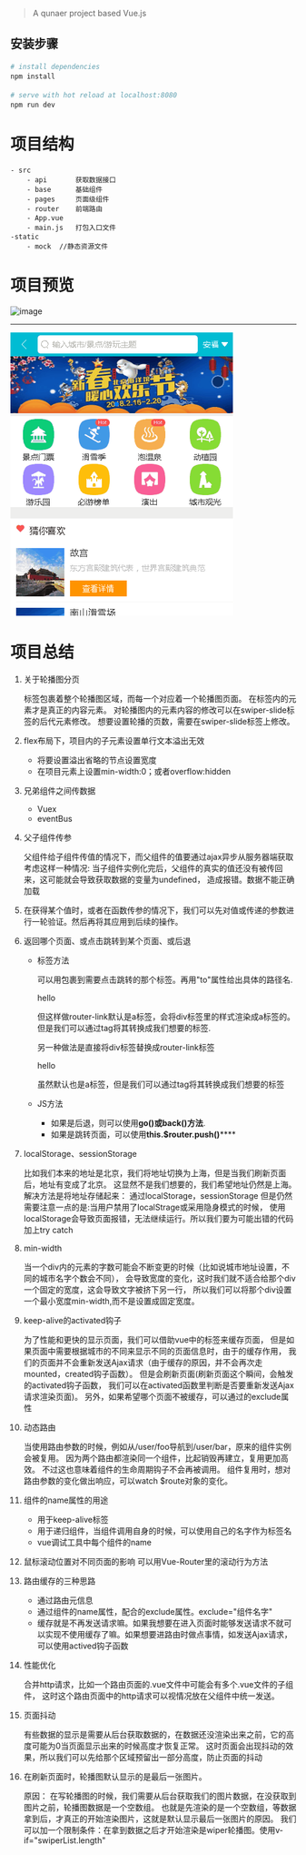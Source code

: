 
> A qunaer project based Vue.js

## 安装步骤

``` bash
# install dependencies
npm install

# serve with hot reload at localhost:8080
npm run dev


```
# 项目结构
    - src
        - api       获取数据接口
        - base      基础组件
        - pages     页面级组件
        - router    前端路由
        - App.vue   
        - main.js   打包入口文件
    -static
        - mock  //静态资源文件
        
# 项目预览
![image](https://github.com/yuliangbin/Travel/blob/master/images/%E9%A6%96%E9%A1%B5.gif) 

---

![image](https://github.com/yuliangbin/Travel/blob/master/images/%E5%88%97%E8%A1%A8.gif)

# 项目总结

1. 关于轮播图分页
 

	<swiper>标签包裹着整个轮播图区域，而每一个<swiper-slide>对应着一个轮播图页面。
	在<swiper-slide>标签内的元素才是真正的内容元素。
	对轮播图内的元素内容的修改可以在swiper-slide标签的后代元素修改。
	想要设置轮播的页数，需要在swiper-slide标签上修改。
	

2. flex布局下，项目内的子元素设置单行文本溢出无效


    - 将要设置溢出省略的节点设置宽度
	- 在项目元素上设置min-width:0；或者overflow:hidden

3. 兄弟组件之间传数据


	- Vuex 
	- eventBus

4. 父子组件传参


    父组件给子组件传值的情况下，而父组件的值要通过ajax异步从服务器端获取
    考虑这样一种情况: 
    当子组件实例化完后，父组件的真实的值还没有被传回来，这可能就会导致获取数据的变量为undefined，
    造成报错。数据不能正确加载

5. 在获得某个值时，或者在函数传参的情况下，我们可以先对值或传递的参数进行一轮验证。然后再将其应用到后续的操作。

1. 返回哪个页面、或点击跳转到某个页面、或后退
 

	- 标签方法
	
		可以用<router-link>包裹到需要点击跳转的那个标签。再用"to"属性给出具体的路径名.
			
        <html>
        <router-link><div>hello</div></router-link>
        </html>

		但这样做router-link默认是a标签，会将div标签里的样式渲染成a标签的。但是我们可以通过tag将其转换成我们想要的标签.
		
		另一种做法是直接将div标签替换成router-link标签

        <html>
        <router-link to="" tag="li">hello</router-link>
        </html>

		虽然默认也是a标签，但是我们可以通过tag将其转换成我们想要的标签
	- JS方法
		- 如果是后退，则可以使用**go()或back()方法**.
		- 如果是跳转页面，可以使用**this.$router.push()******

7. localStorage、sessionStorage

    
    比如我们本来的地址是北京，我们将地址切换为上海，但是当我们刷新页面后，地址有变成了北京。
    这显然不是我们想要的，我们希望地址仍然是上海。
    解决方法是将地址存储起来： 通过localStorage，sessionStorage
    但是仍然需要注意一点的是:当用户禁用了localStrage或采用隐身模式的时候，
    使用localStorage会导致页面报错，无法继续运行。所以我们要为可能出错的代码加上try catch

8. min-width
 

    当一个div内的元素的字数可能会不断变更的时候（比如说城市地址设置，不同的城市名字个数会不同），
    会导致宽度的变化，这时我们就不适合给那个div一个固定的宽度，这会导致文字被挤下另一行，
    所以我们可以将那个div设置一个最小宽度min-width,而不是设置成固定宽度。

9. keep-alive的activated钩子
    
    为了性能和更快的显示页面，我们可以借助vue中的<keep-alive>标签来缓存页面，
    但是如果页面中需要根据城市的不同来显示不同的页面信息时，由于<keep-alive>的缓存作用，
    我们的页面并不会重新发送Ajax请求（由于缓存的原因，并不会再次走mounted，created钩子函数）。
    但是会刷新页面(刷新页面这个瞬间，会触发<keep-alive>的activated钩子函数，
    我们可以在activated函数里判断是否要重新发送Ajax请求渲染页面)。
    另外，如果希望哪个页面不被缓存，可以通过<keep-alive>的exclude属性

1. 动态路由

	
	当使用路由参数的时候，例如从/user/foo导航到/user/bar，原来的组件实例会被复用。
	因为两个路由都渲染同一个组件，比起销毁再建立，复用更加高效。
	不过这也意味着组件的生命周期钩子不会再被调用。
	组件复用时，想对路由参数的变化做出响应，可以watch $route对象的变化。

11. 组件的name属性的用途



	- 用于keep-alive标签
	- 用于递归组件，当组件调用自身的时候，可以使用自己的名字作为标签名
	- vue调试工具中每个组件的name
	
12. 
	鼠标滚动位置对不同页面的影响
	可以用Vue-Router里的滚动行为方法

1. 路由缓存的三种思路
 

	- 通过路由元信息
	- 通过组件的name属性，配合<keep-alive>的exclude属性。exclude="组件名字"
	- 缓存就是不再发送请求嘛。如果我想要在进入页面时能够发送请求不就可以实现不使用缓存了嘛。如果想要进路由时做点事情，如发送Ajax请求，可以使用actived钩子函数

14. 性能优化


    合并http请求，比如一个路由页面的.vue文件中可能会有多个.vue文件的子组件，
    这时这个路由页面中的http请求可以视情况放在父组件中统一发送。

15. 页面抖动


    有些数据的显示是需要从后台获取数据的，在数据还没渲染出来之前，它的高度可能为0当页面显示出来的时候高度才恢复正常。
    这时页面会出现抖动的效果，所以我们可以先给那个区域预留出一部分高度，防止页面的抖动

16. 在刷新页面时，轮播图默认显示的是最后一张图片。

    
    原因：
	在写轮播图的时候，我们需要从后台获取我们的图片数据，在没获取到图片之前，轮播图数据是一个空数组。
	也就是先渲染的是一个空数组，等数据拿到后，才真正的开始渲染图片，这就是默认显示最后一张图片的原因。
	我们可以加一个限制条件：在拿到数据之后才开始渲染是wiper轮播图。使用v-if="swiperList.length"